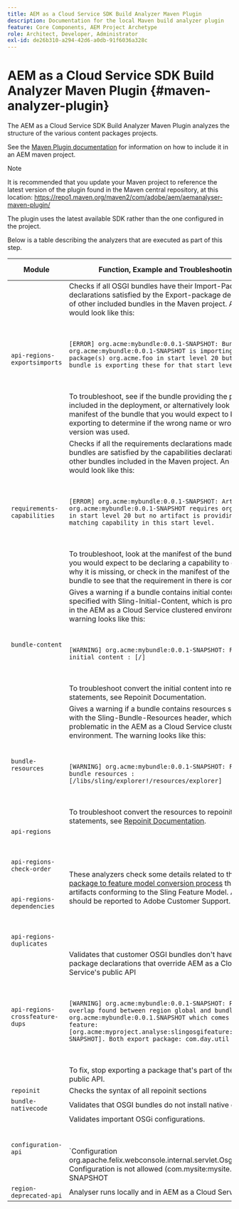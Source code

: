 ```yaml
---
title: AEM as a Cloud Service SDK Build Analyzer Maven Plugin
description: Documentation for the local Maven build analyzer plugin
feature: Core Components, AEM Project Archetype
role: Architect, Developer, Administrator
exl-id: de26b310-a294-42d6-a0db-91f6036a328c
---
```

# AEM as a Cloud Service SDK Build Analyzer Maven Plugin {#maven-analyzer-plugin}

The AEM as a Cloud Service SDK Build Analyzer Maven Plugin analyzes the structure of the various content packages projects.

See the [Maven Plugin documentation](https://github.com/adobe/aemanalyser-maven-plugin/blob/main/aemanalyser-maven-plugin/README.md) for information on how to include it in an AEM maven project. 

>[!NOTE]
>
>It is recommended that you update your Maven project to reference the latest version of the plugin found in the Maven central repository, at this location: https://repo1.maven.org/maven2/com/adobe/aem/aemanalyser-maven-plugin/

The plugin uses the latest available SDK rather than the one configured in the project.

Below is a table describing the analyzers that are executed as part of this step. <!-- Note that some are executed in the local SDK, while others are only executed during the Cloud Manager pipeline deployment. -->

| Module  | Function, Example and Troubleshooting  | Local SDK  | Cloud Manager  |
|---|---|---|---|
| `api-regions-exportsimports`  |  Checks if all OSGI bundles have their Import-Package declarations satisfied by the Export-package declaration of other included bundles in the Maven project. An error would look like this: <p>&nbsp;</p> `[ERROR] org.acme:mybundle:0.0.1-SNAPSHOT: Bundle org.acme:mybundle:0.0.1-SNAPSHOT is importing package(s) org.acme.foo in start level 20 but no bundle is exporting these for that start level.`<p>&nbsp;</p>To troubleshoot, see if the bundle providing the package is included in the deployment, or alternatively look at the manifest of the bundle that you would expect to be exporting to determine if the wrong name or wrong version was used.  | Yes  | Yes  |
| `requirements-capabilities`  | Checks if all the requirements declarations made in OSGI bundles are satisfied by the capabilities declarations of other bundles included in the Maven project. An error would look like this: <p>&nbsp;</p> `[ERROR] org.acme:mybundle:0.0.1-SNAPSHOT: Artifact org.acme:mybundle:0.0.1-SNAPSHOT requires org.foo.bar in start level 20 but no artifact is providing a matching capability in this start level.`<p>&nbsp;</p> To troubleshoot, look at the manifest of the bundle that you would expect to be declaring a capability to determine why it is missing, or check in the manifest of the requiring bundle to see that the requirement in there is correct.  | Yes  | Yes  |
| `bundle-content` | Gives a warning if a bundle contains initial content specified with Sling-Initial-Content, which is problematic in the AEM as a Cloud Service clustered environment. The warning looks like this: <p>&nbsp;</p> `[WARNING] org.acme:mybundle:0.0.1-SNAPSHOT: Found initial content : [/]` <p>&nbsp;</p>To troubleshoot convert the initial content into repoinit  statements, see Repoinit Documentation.  | Yes  | Yes  |
| `bundle-resources`  | Gives a warning if a bundle contains resources specified with the  Sling-Bundle-Resources  header, which is problematic in the AEM as a Cloud Service clustered environment. The warning looks like this:<p>&nbsp;</p> `[WARNING] org.acme:mybundle:0.0.1-SNAPSHOT: Found bundle resources : [/libs/sling/explorer!/resources/explorer]`<p>&nbsp;</p> To troubleshoot convert the resources to repoinit  statements, see [Repoinit Documentation](https://experienceleague.adobe.com/docs/experience-manager-cloud-service/implementing/developing/aem-project-content-package-structure.html?lang=en#repo-init).  | Yes  | Yes  |
| `api-regions`<p>&nbsp;</p>`api-regions-check-order`<p>&nbsp;</p>`api-regions-dependencies`<p>&nbsp;</p>`api-regions-duplicates`  | These analyzers check some details related to the [content package to feature model conversion process](https://experienceleague.adobe.com/docs/experience-manager-cloud-service/implementing/deploying/overview.html?lang=en#deploying) that creates artifacts conforming to the Sling Feature Model. Any errors should be reported to Adobe Customer Support.  | Yes  | Yes  |
| `api-regions-crossfeature-dups`  | Validates that customer OSGI bundles don't have Export-package declarations that override AEM as a Cloud Service's public API<p>&nbsp;</p>`[WARNING] org.acme:mybundle:0.0.1-SNAPSHOT: Package overlap found between region global and bundle org.acme:mybundle:0.0.1.SNAPSHOT which comes from feature: [org.acme:myproject.analyse:slingosgifeature:0.0.1-SNAPSHOT]. Both export package: com.day.util`<p>&nbsp;</p>To fix, stop exporting a package that's part of the AEM public API. | Yes  | Yes  |
| `repoinit`  | Checks the syntax of all repoinit sections | Yes  | Yes  |
| `bundle-nativecode`  | Validates that OSGI bundles do not install native code. | Yes  | Yes  |
| `configuration-api`  | Validates important OSGi configurations. <p>&nbsp;</p> `Configuration org.apache.felix.webconsole.internal.servlet.OsgiManager: Configuration is not allowed (com.mysite:mysite.all:1.0.0-SNAPSHOT|com.mysite:mysite.ui.config:1.0.0-SNAPSHOT)`| Yes  | Yes  |
|`region-deprecated-api`   | Analyser runs locally and in AEM as a Cloud Service. | Yes | Yes  |
 
